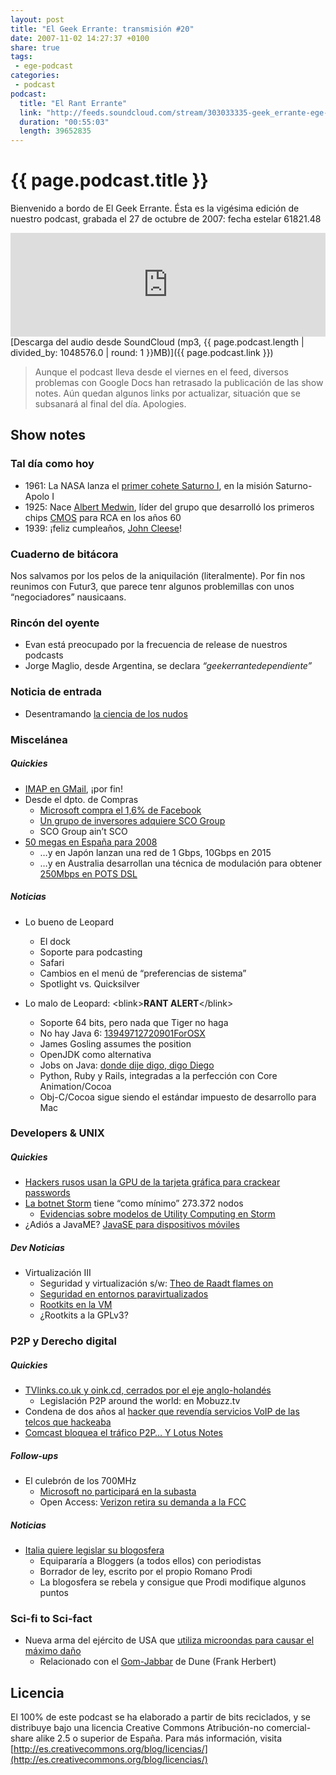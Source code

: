 ```yaml
---
layout: post
title: "El Geek Errante: transmisión #20"
date: 2007-11-02 14:27:37 +0100
share: true
tags:
 - ege-podcast
categories:
 - podcast
podcast:
  title: "El Rant Errante"
  link: "http://feeds.soundcloud.com/stream/303033335-geek_errante-ege-podcast-ep20.mp3"
  duration: "00:55:03"
  length: 39652835
---
```


# {{ page.podcast.title }}
Bienvenido a bordo de El Geek Errante. Ésta es la vigésima edición de nuestro podcast, grabada el 27 de octubre de 2007: fecha estelar 61821.48

<iframe width="100%" height="166" scrolling="no" frameborder="no" src="https://w.soundcloud.com/player/?url=https%3A//api.soundcloud.com/tracks/303033335&amp;color=ff5500&amp;auto_play=false&amp;hide_related=false&amp;show_comments=true&amp;show_user=true&amp;show_reposts=false"></iframe>
[Descarga del audio desde SoundCloud (mp3, {{ page.podcast.length | divided_by: 1048576.0 | round: 1 }}MB)]({{ page.podcast.link }})

> Aunque el podcast lleva desde el viernes en el feed, diversos problemas con Google Docs han retrasado la publicación de las show notes. Aún quedan algunos links por actualizar, situación que se subsanará al final del día. Apologies.

## Show notes

### Tal día como hoy
- 1961: La NASA lanza el [primer cohete Saturno I](http://www.astronautix.com/s/saturni.html), en la misión Saturno-Apolo I
- 1925: Nace [Albert Medwin](https://en.wikipedia.org/wiki/Albert_Medwin), líder del grupo que desarrolló los primeros chips [CMOS](https://en.wikipedia.org/wiki/CMOS) para RCA en los años 60
- 1939: ¡feliz cumpleaños, [John Cleese](https://en.wikipedia.org/wiki/John_Cleese)!

### Cuaderno de bitácora
Nos salvamos por los pelos de la aniquilación (literalmente). Por fin nos reunimos con Futur3, que parece tenr algunos problemillas con unos “negociadores” nausicaans.

### Rincón del oyente
- Evan está preocupado por la frecuencia de release de nuestros podcasts
- Jorge Maglio, desde Argentina, se declara *“geekerrantedependiente”*

### Noticia de entrada
- Desentramando [la ciencia de los nudos](http://www.livescience.com/1903-science-knots-unraveled.html)

### Miscelánea

##### Quickies
- [IMAP en GMail](https://gigaom.com/2007/10/24/gmail-adds-imap/), ¡por fin!
- Desde el dpto. de Compras
    - [Microsoft compra el 1,6% de Facebook](http://www.nytimes.com/2007/10/25/technology/25facebook.html)
    - [Un grupo de inversores adquiere SCO Group](https://en.wikipedia.org/wiki/SCO_Group#2007)
    - SCO Group ain’t SCO
- [50 megas en España para 2008](http://www.adslzone.net/article1243-a-finales-del-2007-llegara-a-espana-el-vdsl-con-50-megas-de-velocidad.html)
    - …y en Japón lanzan una red de 1 Gbps, 10Gbps en 2015
    -  …y en Australia desarrollan una técnica de modulación para obtener [250Mbps en POTS DSL](http://www.dslreports.com/shownews/250Mbps-Over-Copper-88751)

##### Noticias
- Lo bueno de Leopard
    - El dock
    - Soporte para podcasting
    - Safari
    - Cambios en el menú de “preferencias de sistema”
    - Spotlight vs. Quicksilver

- Lo malo de Leopard: \<blink\>**RANT ALERT**\</blink\>
    - Soporte 64 bits, pero nada que Tiger no haga
    - No hay Java 6: [13949712720901ForOSX](http://web.archive.org/web/20080126023115/http://blogs.sun.com/bblfish/entry/vote_for_java6_on_leopard)
    - James Gosling assumes the position
    - OpenJDK como alternativa
    - Jobs on Java: [donde dije digo, digo Diego](http://www.theinquirer.net/inquirer/news/1046847/leopard-run-java)
    - Python, Ruby y Rails, integradas a la perfección con Core Animation/Cocoa
    - Obj-C/Cocoa sigue siendo el estándar impuesto de desarrollo para Mac

### Developers & UNIX

##### Quickies
- [Hackers rusos usan la GPU de la tarjeta gráfica para crackear passwords](http://www.spamfighter.com/News-9367-GPU-Processes-Fast-to-Crack-Passwords.htm)
- [La botnet Storm](https://www.schneier.com/blog/archives/2007/10/the_storm_worm.html) tiene “como mínimo” 273.372 nodos
    - [Evidencias sobre modelos de Utility Computing en Storm](https://www.schneier.com/blog/archives/2007/10/the_storm_worm.html)
- ¿Adiós a JavaME? [JavaSE para dispositivos móviles](https://www.infoq.com/news/2007/10/javafx-client-side-java/)

##### Dev Noticias
- Virtualización III
    - Seguridad y virtualización s/w: [Theo de Raadt flames on](https://marc.info/?l=openbsd-misc&m=119318909016582)
    - [Seguridad en entornos paravirtualizados](http://www.tml.tkk.fi/Opinnot/T-110.7200/2007/slides/teemu-initial.pdf)
    - [Rootkits en la VM](https://www.scribd.com/document/312203245/Software-Virtualization-Based-Rootkits-Black-Hat-Europe-2007)
    - ¿Rootkits a la GPLv3?

### P2P y Derecho digital

##### Quickies
- [TVlinks.co.uk y oink.cd, cerrados por el eje anglo-holandés](http://readwrite.com/2007/10/23/oink_admin_arrested/)
    - Legislación P2P around the world: en Mobuzz.tv
- Condena de dos años al [hacker que revendía servicios VoIP de las telcos que hackeaba](https://it.slashdot.org/story/07/09/26/1959246/Convicted-VoIP-Hacker-Robert-Moore-Speaks)
- [Comcast bloquea el tráfico P2P… Y Lotus Notes](http://gizmodo.com/313602/comcast-blocking-gnutella-and-lotus-notes-traffic)

##### Follow-ups
- El culebrón de los 700MHz
    - [Microsoft no participará en la subasta](http://www.infoworld.com/article/2642046/networking/update--google-to-bid-for-700mhz-spectrum.html)
    - Open Access: [Verizon retira su demanda a la FCC](http://arstechnica.com/tech-policy/2007/10/let-open-access-reign-verizon-relents-on-legal-challenge-to-fcc/)

##### Noticias
- [Italia quiere legislar su blogosfera](http://www.theregister.co.uk/2007/10/23/italy_blog_law_outrage/)
    - Equipararía a Bloggers (a todos ellos) con periodistas
    - Borrador de ley, escrito por el propio Romano Prodi
    - La blogosfera se rebela y consigue que Prodi modifique algunos puntos

### Sci-fi to Sci-fact
- Nueva arma del ejército de USA que [utiliza microondas para causar el máximo daño](http://www.dailymail.co.uk/sciencetech/article-482560/Run-away-ray-gun-coming--We-test-US-armys-new-secret-weapon.html)
    - Relacionado con el [Gom-Jabbar](https://www.youtube.com/watch?v=QrCfivcQe48) de Dune (Frank Herbert)

## Licencia
El 100% de este podcast se ha elaborado a partir de bits reciclados, y se distribuye bajo una licencia Creative Commons Atribución-no comercial-share alike 2.5 o superior de España. Para más información, visita [http://es.creativecommons.org/blog/licencias/](http://es.creativecommons.org/blog/licencias/)

